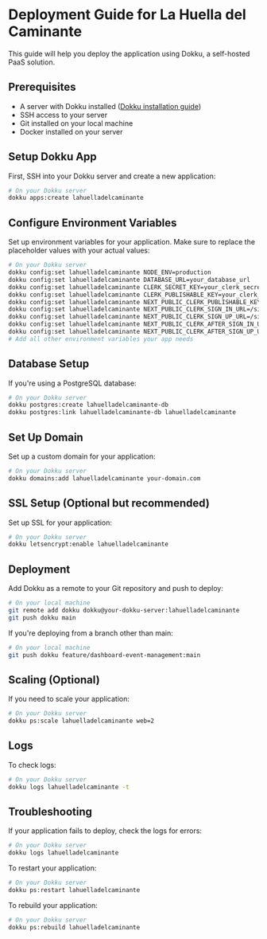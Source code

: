 # Deployment Guide for La Huella del Caminante

This guide will help you deploy the application using Dokku, a self-hosted PaaS solution.

## Prerequisites

- A server with Dokku installed ([Dokku installation guide](https://dokku.com/docs/getting-started/installation/))
- SSH access to your server
- Git installed on your local machine
- Docker installed on your server

## Setup Dokku App

First, SSH into your Dokku server and create a new application:

```bash
# On your Dokku server
dokku apps:create lahuelladelcaminante
```

## Configure Environment Variables

Set up environment variables for your application. Make sure to replace the placeholder values with your actual values:

```bash
# On your Dokku server
dokku config:set lahuelladelcaminante NODE_ENV=production
dokku config:set lahuelladelcaminante DATABASE_URL=your_database_url
dokku config:set lahuelladelcaminante CLERK_SECRET_KEY=your_clerk_secret_key
dokku config:set lahuelladelcaminante CLERK_PUBLISHABLE_KEY=your_clerk_publishable_key
dokku config:set lahuelladelcaminante NEXT_PUBLIC_CLERK_PUBLISHABLE_KEY=your_clerk_publishable_key
dokku config:set lahuelladelcaminante NEXT_PUBLIC_CLERK_SIGN_IN_URL=/sign-in
dokku config:set lahuelladelcaminante NEXT_PUBLIC_CLERK_SIGN_UP_URL=/sign-up
dokku config:set lahuelladelcaminante NEXT_PUBLIC_CLERK_AFTER_SIGN_IN_URL=/
dokku config:set lahuelladelcaminante NEXT_PUBLIC_CLERK_AFTER_SIGN_UP_URL=/
# Add all other environment variables your app needs
```

## Database Setup

If you're using a PostgreSQL database:

```bash
# On your Dokku server
dokku postgres:create lahuelladelcaminante-db
dokku postgres:link lahuelladelcaminante-db lahuelladelcaminante
```

## Set Up Domain

Set up a custom domain for your application:

```bash
# On your Dokku server
dokku domains:add lahuelladelcaminante your-domain.com
```

## SSL Setup (Optional but recommended)

Set up SSL for your application:

```bash
# On your Dokku server
dokku letsencrypt:enable lahuelladelcaminante
```

## Deployment

Add Dokku as a remote to your Git repository and push to deploy:

```bash
# On your local machine
git remote add dokku dokku@your-dokku-server:lahuelladelcaminante
git push dokku main
```

If you're deploying from a branch other than main:

```bash
# On your local machine
git push dokku feature/dashboard-event-management:main
```

## Scaling (Optional)

If you need to scale your application:

```bash
# On your Dokku server
dokku ps:scale lahuelladelcaminante web=2
```

## Logs

To check logs:

```bash
# On your Dokku server
dokku logs lahuelladelcaminante -t
```

## Troubleshooting

If your application fails to deploy, check the logs for errors:

```bash
# On your Dokku server
dokku logs lahuelladelcaminante
```

To restart your application:

```bash
# On your Dokku server
dokku ps:restart lahuelladelcaminante
```

To rebuild your application:

```bash
# On your Dokku server
dokku ps:rebuild lahuelladelcaminante
```
